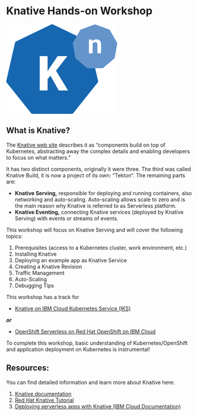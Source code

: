 # Knative Hands-on Workshop

![Knative Logo](iks/images/knative-logo.png)

## What is Knative? 

The [Knative web site](https://knative.dev) describes it as “components build on top of Kubernetes, abstracting away the complex details and enabling developers to focus on what matters.” 

It has two distinct components, originally it were three. The third was called Knative Build, it is now a project of its own: “Tekton“. The remaining parts are:
* __Knative Serving,__ responsible for deploying and running containers, also networking and auto-scaling. Auto-scaling allows scale to zero and is the main reason why Knative is referred to as Serverless platform.
* __Knative Eventing,__ connecting Knative services (deployed by Knative Serving) with events or streams of events.

This workshop will focus on Knative Serving and will cover the following topics:

1. Prerequisites (access to a Kubernetes cluster, work environment, etc.)
1. Installing Knative
1. Deploying an example app as Knative Service
1. Creating a Knative Revision
1. Traffic Management
1. Auto-Scaling
1. Debugging Tips

This workshop has a track for
* [Knative on IBM Cloud Kubernetes Service (IKS)](iks/1-Prereqs.md)   

__*or*__

* [OpenShift Serverless on Red Hat OpenShift on IBM Cloud](openshift/1-Prereqs.md) 


To complete this workshop, basic understanding of Kubernetes/OpenShift and application deployment on Kubernetes is instrumental!

## Resources:

You can find detailed information and learn more about Knative here:

1. [Knative documentation](https://knative.dev/docs)
2. [Red Hat Knative Tutorial](https://redhat-developer-demos.github.io/knative-tutorial/knative-tutorial/index.html)
3. [Deploying serverless apps with Knative (IBM Cloud Documentation)](https://cloud.ibm.com/docs/containers?topic=containers-serverless-apps-knative)


